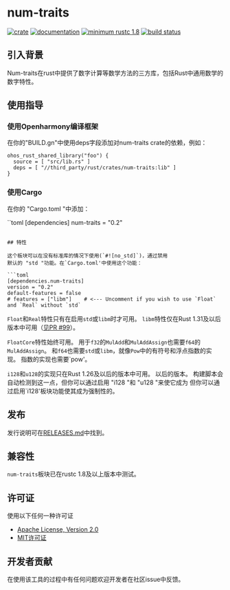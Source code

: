 # num-traits

[![crate](https://img.shields.io/crates/v/num-traits.svg)](https://crates.io/crates/num-traits)
[![documentation](https://docs.rs/num-traits/badge.svg)](https://docs.rs/num-traits)
[![minimum rustc 1.8](https://img.shields.io/badge/rustc-1.8+-red.svg)](https://rust-lang.github.io/rfcs/2495-min-rust-version.html)
[![build status](https://github.com/rust-num/num-traits/workflows/master/badge.svg)](https://github.com/rust-num/num-traits/actions)

## 引入背景
Num-traits在rust中提供了数字计算等数学方法的三方库，包括Rust中通用数学的数字特性。

## 使用指导
### 使用Openharmony编译框架
在你的"BUILD.gn"中使用deps字段添加对num-traits crate的依赖，例如：

```BUILD.gn
ohos_rust_shared_library("foo") {
  source = [ "src/lib.rs" ]
  deps = [ "//third_party/rust/crates/num-traits:lib" ]
}
```

### 使用Cargo
在你的 "Cargo.toml "中添加：

``toml
[dependencies]
num-traits = "0.2"
```

## 特性

这个板块可以在没有标准库的情况下使用(`#![no_std]`)，通过禁用
默认的 "std "功能。在`Cargo.toml'中使用这个功能：

```toml
[dependencies.num-traits]
version = "0.2"
default-features = false
# features = ["libm"]    # <--- Uncomment if you wish to use `Float` and `Real` without `std`
```

`Float`和`Real`特性只有在启用`std`或`libm`时才可用。 
`libm`特性仅在Rust 1.31及以后版本中可用（[见PR #99](https://github.com/rust-num/num-traits/pull/99)）。

`FloatCore`特性始终可用。 用于`f32`的`MulAdd`和`MulAddAssign`也需要`f64`的`MulAddAssign`。
和`f64`也需要`std`或`libm`，就像`Pow`中的有符号和浮点指数的实现。
指数的实现也需要`pow'。

`i128`和`u128`的实现只在Rust 1.26及以后的版本中可用。
以后的版本。 构建脚本会自动检测到这一点，但你可以通过启用 "i128 "和 "u128 "来使它成为
但你可以通过启用`i128'板块功能使其成为强制性的。

## 发布

发行说明可在[RELEASES.md](RELEASES.md)中找到。

## 兼容性

`num-traits`板块已在rustc 1.8及以上版本中测试。

## 许可证

使用以下任何一种许可证

 * [Apache License, Version 2.0](http://www.apache.org/licenses/LICENSE-2.0)
 * [MIT许可证](http://opensource.org/licenses/MIT)

## 开发者贡献

在使用该工具的过程中有任何问题欢迎开发者在社区issue中反馈。

<br>
